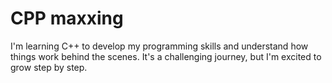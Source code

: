 # CPP maxxing

I'm learning C++ to develop my programming skills and understand how things work behind the scenes. It's a challenging journey, but I'm excited to grow step by step.